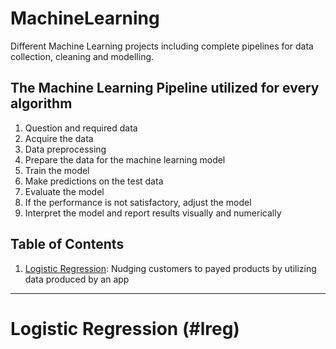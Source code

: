 # MachineLearning

Different Machine Learning projects including complete pipelines for data collection, cleaning and modelling. 

## The Machine Learning Pipeline utilized for every algorithm
1. Question and required data
2. Acquire the data
3. Data preprocessing
4. Prepare the data for the machine learning model
5. Train the model
6. Make predictions on the test data
7. Evaluate the model
8. If the performance is not satisfactory, adjust the model
9. Interpret the model and report results visually and numerically

## Table of Contents
1. [Logistic Regression](#lreg): Nudging customers to payed products by utilizing data produced by an app 

<hr>

# Logistic Regression (#lreg)
